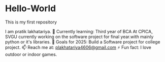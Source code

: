 # Hello-World
This is my first repository 

I am pratik lakhatariya. 
🌱 Currently learning: Third year of BCA At CPICA, SVGU currently working on the software project for final year.with mainly python or it's libraries.
🎯 Goals for 2025: Build a Software project for college project.
📫 Reach me at: plakhatariya4606@gmail.com 
⚡ Fun fact: I love outdoor or indoor games.
